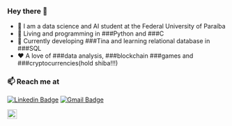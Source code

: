 ### Hey there 👋

- 🤖 I am a data science and AI student at the Federal University of Paraíba
- 🐍 Living and programming in ###Python and ###C
- 📲 Currently developing ###Tina and learning relational database in ###SQL
- ❤️ A love of ###data analysis, ###blockchain ###games and ###cryptocurrencies(hold shiba!!!)

### 📫 Reach me at 

[![Linkedin Badge](https://img.shields.io/badge/-harshkumarkhatri-blue?style=flat-square&logo=Linkedin&logoColor=white&link=https://www.linkedin.com/in/artur-luis-273a1817a/)](https://www.linkedin.com/in/artur-luis-273a1817a/)
[![Gmail Badge](https://img.shields.io/badge/-mailharshkhatri@gmail.com-c14438?style=flat-square&logo=Gmail&logoColor=white&link=mailto:arturlbg31@gmail.com)](mailto:arturlbg31@gmail.com)

<a href="https://www.linkedin.com/in/artur-luis-273a1817a/">
  <img align="center" alt="Artur Linkedin" width="22px" src="https://raw.githubusercontent.com/peterthehan/peterthehan/master/assets/linkedin.svg" />
</a>
